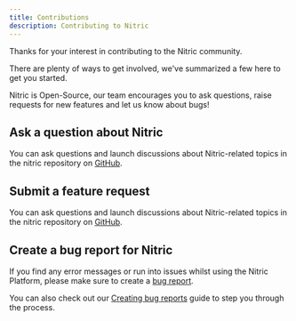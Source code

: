 ```yaml
---
title: Contributions
description: Contributing to Nitric
---
```


Thanks for your interest in contributing to the Nitric community.

There are plenty of ways to get involved, we've summarized a few here to get you started.

Nitric is Open-Source, our team encourages you to ask questions, raise requests for new features and let us know about bugs!

## Ask a question about Nitric

You can ask questions and launch discussions about Nitric-related topics in the nitric repository on [GitHub](https://github.com/nitrictech/nitric/discussions).

## Submit a feature request

You can ask questions and launch discussions about Nitric-related topics in the nitric repository on [GitHub](https://github.com/nitrictech/nitric/issues/new?assignees=&labels=&template=feature_request.md&title=%27Submit%20feature%20request%27).

## Create a bug report for Nitric

If you find any error messages or run into issues whilst using the Nitric Platform, please make sure to create a [bug report](https://github.com/nitrictech/nitric/issues/new?assignees=&labels=&template=bug_report.md&title=%27Create%20bug%20report%27).

You can also check out our [Creating bug reports](/docs/support) guide to step you through the process.
